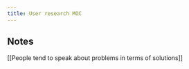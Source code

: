 ```yaml
---
title: User research MOC
---
```


## Notes
[[People tend to speak about problems in terms of solutions]]